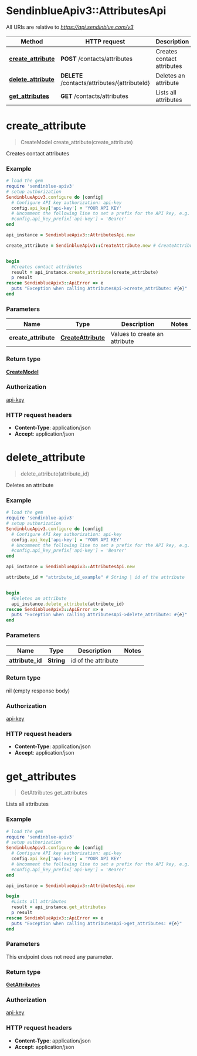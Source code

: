 # SendinblueApiv3::AttributesApi

All URIs are relative to *https://api.sendinblue.com/v3*

Method | HTTP request | Description
------------- | ------------- | -------------
[**create_attribute**](AttributesApi.md#create_attribute) | **POST** /contacts/attributes | Creates contact attributes
[**delete_attribute**](AttributesApi.md#delete_attribute) | **DELETE** /contacts/attributes/{attributeId} | Deletes an attribute
[**get_attributes**](AttributesApi.md#get_attributes) | **GET** /contacts/attributes | Lists all attributes


# **create_attribute**
> CreateModel create_attribute(create_attribute)

Creates contact attributes

### Example
```ruby
# load the gem
require 'sendinblue-apiv3'
# setup authorization
SendinblueApiv3.configure do |config|
  # Configure API key authorization: api-key
  config.api_key['api-key'] = 'YOUR API KEY'
  # Uncomment the following line to set a prefix for the API key, e.g. 'Bearer' (defaults to nil)
  #config.api_key_prefix['api-key'] = 'Bearer'
end

api_instance = SendinblueApiv3::AttributesApi.new

create_attribute = SendinblueApiv3::CreateAttribute.new # CreateAttribute | Values to create an attribute


begin
  #Creates contact attributes
  result = api_instance.create_attribute(create_attribute)
  p result
rescue SendinblueApiv3::ApiError => e
  puts "Exception when calling AttributesApi->create_attribute: #{e}"
end
```

### Parameters

Name | Type | Description  | Notes
------------- | ------------- | ------------- | -------------
 **create_attribute** | [**CreateAttribute**](CreateAttribute.md)| Values to create an attribute | 

### Return type

[**CreateModel**](CreateModel.md)

### Authorization

[api-key](../README.md#api-key)

### HTTP request headers

 - **Content-Type**: application/json
 - **Accept**: application/json



# **delete_attribute**
> delete_attribute(attribute_id)

Deletes an attribute

### Example
```ruby
# load the gem
require 'sendinblue-apiv3'
# setup authorization
SendinblueApiv3.configure do |config|
  # Configure API key authorization: api-key
  config.api_key['api-key'] = 'YOUR API KEY'
  # Uncomment the following line to set a prefix for the API key, e.g. 'Bearer' (defaults to nil)
  #config.api_key_prefix['api-key'] = 'Bearer'
end

api_instance = SendinblueApiv3::AttributesApi.new

attribute_id = "attribute_id_example" # String | id of the attribute


begin
  #Deletes an attribute
  api_instance.delete_attribute(attribute_id)
rescue SendinblueApiv3::ApiError => e
  puts "Exception when calling AttributesApi->delete_attribute: #{e}"
end
```

### Parameters

Name | Type | Description  | Notes
------------- | ------------- | ------------- | -------------
 **attribute_id** | **String**| id of the attribute | 

### Return type

nil (empty response body)

### Authorization

[api-key](../README.md#api-key)

### HTTP request headers

 - **Content-Type**: application/json
 - **Accept**: application/json



# **get_attributes**
> GetAttributes get_attributes

Lists all attributes

### Example
```ruby
# load the gem
require 'sendinblue-apiv3'
# setup authorization
SendinblueApiv3.configure do |config|
  # Configure API key authorization: api-key
  config.api_key['api-key'] = 'YOUR API KEY'
  # Uncomment the following line to set a prefix for the API key, e.g. 'Bearer' (defaults to nil)
  #config.api_key_prefix['api-key'] = 'Bearer'
end

api_instance = SendinblueApiv3::AttributesApi.new

begin
  #Lists all attributes
  result = api_instance.get_attributes
  p result
rescue SendinblueApiv3::ApiError => e
  puts "Exception when calling AttributesApi->get_attributes: #{e}"
end
```

### Parameters
This endpoint does not need any parameter.

### Return type

[**GetAttributes**](GetAttributes.md)

### Authorization

[api-key](../README.md#api-key)

### HTTP request headers

 - **Content-Type**: application/json
 - **Accept**: application/json



